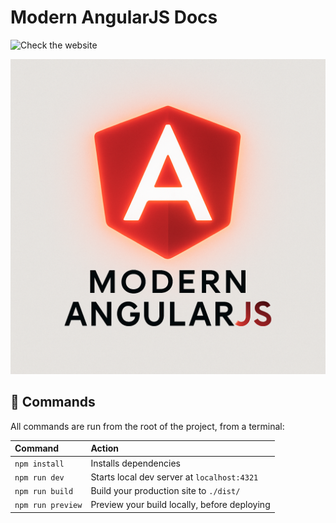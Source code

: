 # Modern AngularJS Docs

![Check the website](https://modern-angularjs.github.io/docs/)

![Logo](https://raw.githubusercontent.com/modern-angularjs/docs/master/modern-angularjs-logo.png)

## 🧞 Commands

All commands are run from the root of the project, from a terminal:

| Command           | Action                                       |
| :---------------- | :------------------------------------------- |
| `npm install`     | Installs dependencies                        |
| `npm run dev`     | Starts local dev server at `localhost:4321`  |
| `npm run build`   | Build your production site to `./dist/`      |
| `npm run preview` | Preview your build locally, before deploying |
